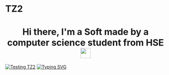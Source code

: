# TZ2
<h1 align="center">Hi there, I'm a Soft  made by a computer science student from HSE 
<img src="https://github.com/blackcater/blackcater/raw/main/images/Hi.gif" height="32"/></h1>

[![Testing TZ2](https://github.com/MariaTolkacheva/TZ2/actions/workflows/Test.yml/badge.svg)](https://github.com/MariaTolkacheva/TZ2/actions/workflows/Test.yml)
<a href="https://git.io/typing-svg"><img src="https://readme-typing-svg.demolab.com?font=Fira+Code&pause=1000&color=8633F7&width=435&lines=%D1%8D%D1%82%D0%BE%D1%82+%D0%BF%D1%80%D0%BE%D0%B5%D0%BA%D1%82+%D1%81%D0%BE%D0%B7%D0%B4%D0%B0%D0%BD;%D0%A2%D0%BE%D0%BB%D0%BA%D0%B0%D1%87%D0%B5%D0%B2%D0%BE%D0%B9+%D0%9C%D0%B0%D1%80%D0%B8%D0%B5%D0%B9+%D0%91%D0%91%D0%98221" alt="Typing SVG" /></a>
